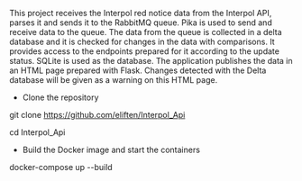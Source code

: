 This project receives the Interpol red notice data from the Interpol API, parses it and sends it to the RabbitMQ queue.
Pika is used to send and receive data to the queue. The data from the queue is collected in a delta database and it is checked for changes in the data with comparisons. It provides access to the endpoints prepared for it according to the update status. SQLite is used as the database. The application publishes the data in an HTML page prepared with Flask. Changes detected with the Delta database will be given as a warning on this HTML page.


- Clone the repository

git clone https://github.com/eliften/Interpol_Api

cd Interpol_Api

- Build the Docker image and start the containers

docker-compose up --build
